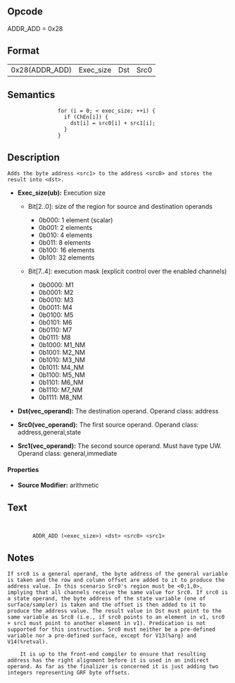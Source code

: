  

## Opcode

  ADDR_ADD = 0x28

## Format

| | | | |
| --- | --- | --- | --- |
| 0x28(ADDR_ADD) | Exec_size | Dst | Src0 | Src1 |


## Semantics




                    for (i = 0; < exec_size; ++i) {
                      if (ChEn[i]) {
                        dst[i] = src0[i] + src1[i];
                      }
                    }

## Description


    Adds the byte address <src1> to the address <src0> and stores the result into <dst>.

- **Exec_size(ub):** Execution size
 
  - Bit[2..0]: size of the region for source and destination operands
 
    - 0b000:  1 element (scalar) 
    - 0b001:  2 elements 
    - 0b010:  4 elements 
    - 0b011:  8 elements 
    - 0b100:  16 elements 
    - 0b101:  32 elements 
  - Bit[7..4]: execution mask (explicit control over the enabled channels)
 
    - 0b0000:  M1 
    - 0b0001:  M2 
    - 0b0010:  M3 
    - 0b0011:  M4 
    - 0b0100:  M5 
    - 0b0101:  M6 
    - 0b0110:  M7 
    - 0b0111:  M8 
    - 0b1000:  M1_NM 
    - 0b1001:  M2_NM 
    - 0b1010:  M3_NM 
    - 0b1011:  M4_NM 
    - 0b1100:  M5_NM 
    - 0b1101:  M6_NM 
    - 0b1110:  M7_NM 
    - 0b1111:  M8_NM
- **Dst(vec_operand):** The destination operand. Operand class: address

- **Src0(vec_operand):** The first source operand. Operand class: address,general,state

- **Src1(vec_operand):** The second source operand. Must have type UW. Operand class: general,immediate

#### Properties
- **Source Modifier:** arithmetic 


## Text
```
    

		ADDR_ADD (<exec_size>) <dst> <src0> <src1>
```



## Notes



    If src0 is a general operand, the byte address of the general variable is taken and the row and column offset are added to it to produce the address value. In this scenario Src0's region must be <0;1,0>, implying that all channels receive the same value for Src0. If src0 is a state operand, the byte address of the state variable (one of surface/sampler) is taken and the offset is then added to it to produce the address value. The result value in Dst must point to the same variable as Src0 (i.e., if src0 points to an element in v1, src0 + src1 must point to another element in v1). Predication is not supported for this instruction. Src0 must neither be a pre-defined variable nor a pre-defined surface, except for V13(%arg) and V14(%retval).

		It is up to the front-end compiler to ensure that resulting address has the right alignment before it is used in an indirect operand. As far as the finalizer is concerned it is just adding two integers representing GRF byte offsets.
